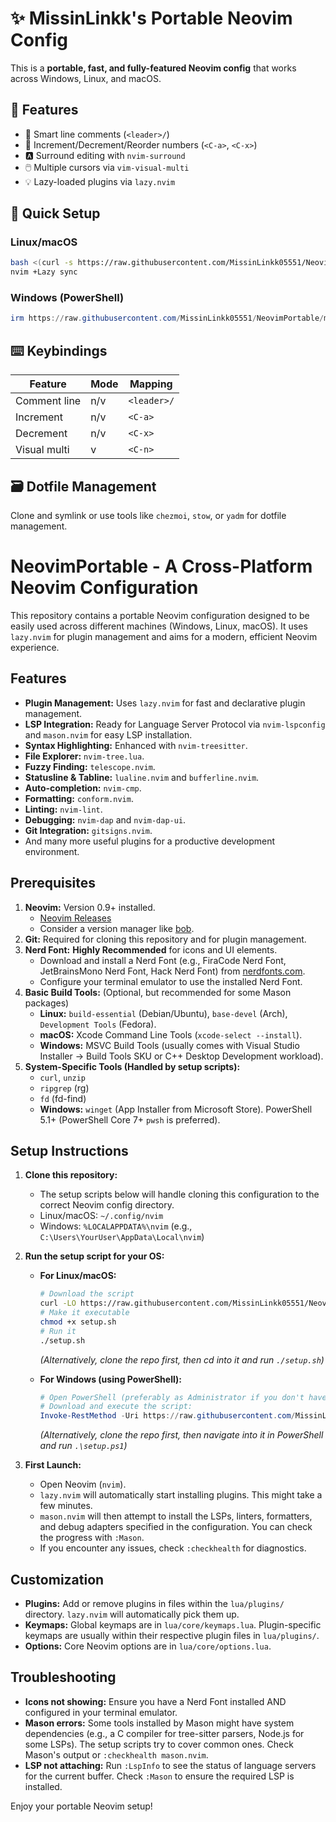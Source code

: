 # ✨ MissinLinkk's Portable Neovim Config

This is a **portable, fast, and fully-featured Neovim config** that works across Windows, Linux, and macOS.

## 🔧 Features
- 🧠 Smart line comments (`<leader>/`)
- 🧮 Increment/Decrement/Reorder numbers (`<C-a>`, `<C-x>`)
- 🅰️ Surround editing with `nvim-surround`
- 🖱️ Multiple cursors via `vim-visual-multi`
- 💡 Lazy-loaded plugins via `lazy.nvim`

## 🚀 Quick Setup

### Linux/macOS
```bash
bash <(curl -s https://raw.githubusercontent.com/MissinLinkk05551/NeovimPortable/main/install.sh)
nvim +Lazy sync
```

### Windows (PowerShell)
```powershell
irm https://raw.githubusercontent.com/MissinLinkk05551/NeovimPortable/main/install.ps1 | iex
```

## ⌨️ Keybindings
| Feature         | Mode | Mapping       |
|----------------|------|---------------|
| Comment line    | n/v  | `<leader>/`   |
| Increment       | n/v  | `<C-a>`       |
| Decrement       | n/v  | `<C-x>`       |
| Visual multi    | v    | `<C-n>`       |

## 🗃 Dotfile Management
Clone and symlink or use tools like `chezmoi`, `stow`, or `yadm` for dotfile management.



# NeovimPortable - A Cross-Platform Neovim Configuration

This repository contains a portable Neovim configuration designed to be easily used across different machines (Windows, Linux, macOS). It uses `lazy.nvim` for plugin management and aims for a modern, efficient Neovim experience.

## Features

*   **Plugin Management:** Uses `lazy.nvim` for fast and declarative plugin management.
*   **LSP Integration:** Ready for Language Server Protocol via `nvim-lspconfig` and `mason.nvim` for easy LSP installation.
*   **Syntax Highlighting:** Enhanced with `nvim-treesitter`.
*   **File Explorer:** `nvim-tree.lua`.
*   **Fuzzy Finding:** `telescope.nvim`.
*   **Statusline & Tabline:** `lualine.nvim` and `bufferline.nvim`.
*   **Auto-completion:** `nvim-cmp`.
*   **Formatting:** `conform.nvim`.
*   **Linting:** `nvim-lint`.
*   **Debugging:** `nvim-dap` and `nvim-dap-ui`.
*   **Git Integration:** `gitsigns.nvim`.
*   And many more useful plugins for a productive development environment.

## Prerequisites

1.  **Neovim:** Version 0.9+ installed.
    *   [Neovim Releases](https://github.com/neovim/neovim/releases)
    *   Consider a version manager like [bob](https://github.com/MordechaiHadad/bob).
2.  **Git:** Required for cloning this repository and for plugin management.
3.  **Nerd Font:** **Highly Recommended** for icons and UI elements.
    *   Download and install a Nerd Font (e.g., FiraCode Nerd Font, JetBrainsMono Nerd Font, Hack Nerd Font) from [nerdfonts.com](https://www.nerdfonts.com/).
    *   Configure your terminal emulator to use the installed Nerd Font.
4.  **Basic Build Tools:** (Optional, but recommended for some Mason packages)
    *   **Linux:** `build-essential` (Debian/Ubuntu), `base-devel` (Arch), `Development Tools` (Fedora).
    *   **macOS:** Xcode Command Line Tools (`xcode-select --install`).
    *   **Windows:** MSVC Build Tools (usually comes with Visual Studio Installer -> Build Tools SKU or C++ Desktop Development workload).
5.  **System-Specific Tools (Handled by setup scripts):**
    *   `curl`, `unzip`
    *   `ripgrep` (rg)
    *   `fd` (fd-find)
    *   **Windows:** `winget` (App Installer from Microsoft Store). PowerShell 5.1+ (PowerShell Core 7+ `pwsh` is preferred).

## Setup Instructions

1.  **Clone this repository:**
    *   The setup scripts below will handle cloning this configuration to the correct Neovim config directory.
    *   Linux/macOS: `~/.config/nvim`
    *   Windows: `%LOCALAPPDATA%\nvim` (e.g., `C:\Users\YourUser\AppData\Local\nvim`)

2.  **Run the setup script for your OS:**

    *   **For Linux/macOS:**
        ```bash
        # Download the script
        curl -LO https://raw.githubusercontent.com/MissinLinkk05551/NeovimPortable/main/setup.sh
        # Make it executable
        chmod +x setup.sh
        # Run it
        ./setup.sh
        ```
        *(Alternatively, clone the repo first, then cd into it and run `./setup.sh`)*

    *   **For Windows (using PowerShell):**
        ```powershell
        # Open PowerShell (preferably as Administrator if you don't have winget packages installed)
        # Download and execute the script:
        Invoke-RestMethod -Uri https://raw.githubusercontent.com/MissinLinkk05551/NeovimPortable/main/setup.ps1 | Invoke-Expression
        ```
        *(Alternatively, clone the repo first, then navigate into it in PowerShell and run `.\setup.ps1`)*

3.  **First Launch:**
    *   Open Neovim (`nvim`).
    *   `lazy.nvim` will automatically start installing plugins. This might take a few minutes.
    *   `mason.nvim` will then attempt to install the LSPs, linters, formatters, and debug adapters specified in the configuration. You can check the progress with `:Mason`.
    *   If you encounter any issues, check `:checkhealth` for diagnostics.

## Customization

*   **Plugins:** Add or remove plugins in files within the `lua/plugins/` directory. `lazy.nvim` will automatically pick them up.
*   **Keymaps:** Global keymaps are in `lua/core/keymaps.lua`. Plugin-specific keymaps are usually within their respective plugin files in `lua/plugins/`.
*   **Options:** Core Neovim options are in `lua/core/options.lua`.

## Troubleshooting

*   **Icons not showing:** Ensure you have a Nerd Font installed AND configured in your terminal emulator.
*   **Mason errors:** Some tools installed by Mason might have system dependencies (e.g., a C compiler for tree-sitter parsers, Node.js for some LSPs). The setup scripts try to cover common ones. Check Mason's output or `:checkhealth mason.nvim`.
*   **LSP not attaching:** Run `:LspInfo` to see the status of language servers for the current buffer. Check `:Mason` to ensure the required LSP is installed.

Enjoy your portable Neovim setup!
